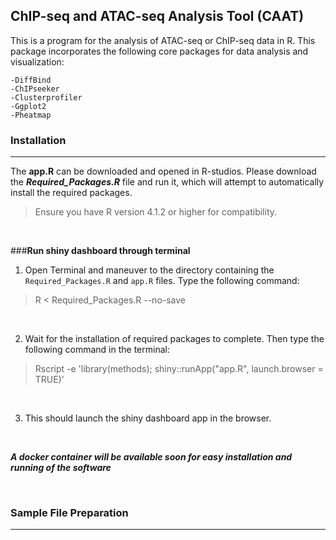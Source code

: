 ## **ChIP-seq and ATAC-seq Analysis Tool (CAAT)**

This is a program for the analysis of ATAC-seq or ChIP-seq data in R. This package incorporates the following core packages for data analysis and visualization:
```
-DiffBind
-ChIPseeker
-Clusterprofiler 
-Ggplot2 
-Pheatmap 
```


### **Installation**
---------------------
The **app.R** can be downloaded and opened in R-studios. Please download the **_Required_Packages.R_** file and run it, which will attempt to automatically install the required packages. 

>  Ensure you have R version 4.1.2 or higher for compatibility. 

&nbsp;
&ensp;
&nbsp;
&ensp;

###**Run shiny dashboard through terminal**

1. Open Terminal and maneuver to the directory containing the `Required_Packages.R` and `app.R` files. Type the following command:

> R < Required_Packages.R --no-save

&nbsp;

2. Wait for the installation of required packages to complete. Then type the following command in the terminal:

> Rscript -e 'library(methods); shiny::runApp("app.R", launch.browser = TRUE)'

&nbsp;

3. This should launch the shiny dashboard app in the browser. 

&nbsp;
&nbsp;

**_A docker container will be available soon for easy installation and running of the software_**

&nbsp;
&ensp;
&nbsp;
&ensp;

### **Sample File Preparation**
---------------------



